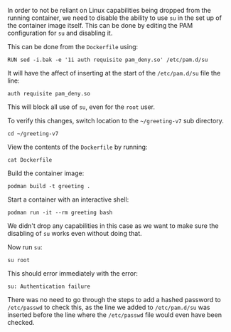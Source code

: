 In order to not be reliant on Linux capabilities being dropped from the running container, we need to disable the ability to use `su` in the set up of the container image itself. This can be done by editing the PAM configuration for `su` and disabling it.

This can be done from the `Dockerfile` using:

```
RUN sed -i.bak -e '1i auth requisite pam_deny.so' /etc/pam.d/su
```

It will have the affect of inserting at the start of the `/etc/pam.d/su` file the line:

```
auth requisite pam_deny.so
```

This will block all use of `su`, even for the `root` user.

To verify this changes, switch location to the `~/greeting-v7` sub directory.

```execute
cd ~/greeting-v7
```

View the contents of the `Dockerfile` by running:

```execute
cat Dockerfile
```

Build the container image:

```execute
podman build -t greeting .
```

Start a container with an interactive shell:

```execute
podman run -it --rm greeting bash
```

We didn't drop any capabilities in this case as we want to make sure the disabling of `su` works even without doing that.

Now run `su`:

```execute
su root
```

This should error immediately with the error:

```
su: Authentication failure
```

There was no need to go through the steps to add a hashed password to `/etc/passwd` to check this, as the line we added to `/etc/pam.d/su` was inserted before the line where the `/etc/passwd` file would even have been checked.
